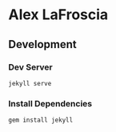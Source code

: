 Alex LaFroscia
=====================

## Development

### Dev Server

```
jekyll serve
```

### Install Dependencies

```
gem install jekyll
```
